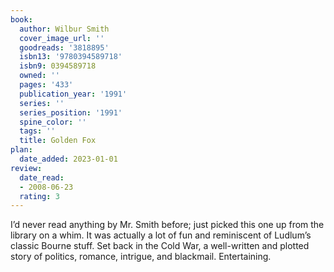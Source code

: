 ```yaml
---
book:
  author: Wilbur Smith
  cover_image_url: ''
  goodreads: '3818895'
  isbn13: '9780394589718'
  isbn9: 0394589718
  owned: ''
  pages: '433'
  publication_year: '1991'
  series: ''
  series_position: '1991'
  spine_color: ''
  tags: ''
  title: Golden Fox
plan:
  date_added: 2023-01-01
review:
  date_read:
  - 2008-06-23
  rating: 3
---
```


I’d never read anything by Mr. Smith before; just picked this one up from the library on a whim. It was actually a lot of fun and reminiscent of Ludlum’s classic Bourne stuff. Set back in the Cold War, a well-written and plotted story of politics, romance, intrigue, and blackmail. Entertaining.
